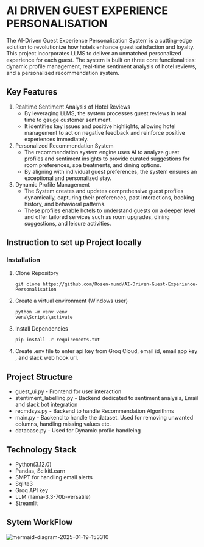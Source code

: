# AI DRIVEN GUEST EXPERIENCE PERSONALISATION
The AI-Driven Guest Experience Personalization System is a cutting-edge solution to revolutionize how hotels enhance guest satisfaction and loyalty. This project incorporates LLMS to deliver an unmatched personalized experience for each guest. The system is built on three core functionalities: dynamic profile management, real-time sentiment analysis of hotel reviews, and a personalized recommendation system.
## Key Features
1. Realtime Sentiment Analysis of Hotel Reviews
   - By leveraging LLMS, the system processes guest reviews in real time to gauge customer sentiment.
   - It identifies key issues and positive highlights, allowing hotel management to act on negative feedback and reinforce positive experiences immediately.
2. Personalized Recommendation System
      - The recommendation system engine uses AI to analyze guest profiles and sentiment insights to provide curated suggestions for room preferences, spa treatments, and dining options.
      - By aligning with individual guest preferences, the system ensures an exceptional and personalized stay.
3. Dynamic Profile Management
   - The System creates and updates comprehensive guest profiles dynamically, capturing their preferences, past interactions, booking history, and behavioral patterns.
   - These profiles enable hotels to understand guests on a deeper level and offer tailored services such as room upgrades, dining suggestions, and leisure activities.
## Instruction to set up Project locally
### Installation
1. Clone Repository
   ```
   git clone https://github.com/Rosen-mund/AI-Driven-Guest-Experience-Personalisation
   ```
2. Create a virtual environment (Windows user)
   ```
   python -m venv venv
   venv\Scripts\activate
   ```
3. Install Dependencies
   ```
   pip install -r requirements.txt
   ```
4. Create .env file to enter api key from Groq Cloud, email id, email app key , and slack web hook url.
## Project Structure
- guest_ui.py - Frontend for user interaction
- stentiment_labelling.py - Backend dedicated to sentiment analysis, Email and slack bot integration
- recmdsys.py - Backend to handle Recommendation Algorithms
- main.py - Backend to handle the dataset. Used for removing unwanted columns, handling missing values etc.
- database.py - Used for Dynamic profile handleing
## Technology Stack
  - Python(3.12.0)
  - Pandas, ScikitLearn
  - SMPT for handling email alerts
  - Sqlite3
  - Groq API key
  - LLM (llama-3.3-70b-versatile)
  - Streamlit
## Sytem WorkFlow 
![mermaid-diagram-2025-01-19-153310](https://github.com/user-attachments/assets/54c3faa8-c56f-4a1a-a2bf-454151609e4a)


   
   
